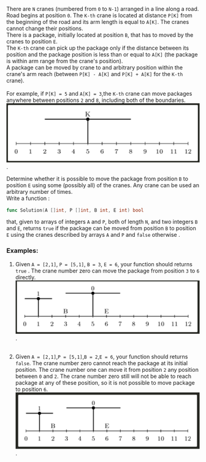 There are `N` cranes (numbered from `0` to `N-1`) arranged in a line along a road. Road begins at position `0`. The `K-th` crane is located at distance `P[K]` from the beginning of the road and its arm length is equal to `A[K]`. The cranes cannot change their positions.<br>
There is a package, initially located at position `B`, that has to moved by the cranes to position `E`.<br>
The `K-th` crane can pick up the package only if the distance between its position and the package position is less than or equal to `A[K]` (the package is within arm range from the crane's position).<br>
A package can be moved by crane to and arbitrary position within the crane's arm reach (between `P[K] - A[K]` and `P[K] + A[K]` for the `K-th` crane).<br><br>
For example, if `P[K] = 5` and `A[K] = 3`,the `K-th` crane can move packages anywhere between positions `2` and `8`, including both of the boundaries.<br>
![image1](assets/img1.png "Image 1").<br>


Determine whether it is possible to move the package from position `B` to position `E` using some (possibly all) of the cranes. Any crane can be used an arbitrary number of times.<br>
Write a function :
```go
func Solution(A []int, P []int, B int, E int) bool
```
that, given to arrays of integers `A` and `P`, both of length `N`, and two integers `B` and `E`, returns `true` if the package can be moved from position `B` to position `E` using the cranes described by arrays `A` and `P` and `false` otherwise .<br>
### Examples:
1. Given `A = [2,1]`, `P = [5,1]`, `B = 3`, `E = 6`, your function should returns `true` . The crane number zero can move the package from position `3` to `6` directly.<br> 
![image2](assets/img2.png "Image 2").<br><br>

2. Given `A = [2,1]`,`P = [5,1]`,`B = 2`,`E = 6`, your function should returns `false`. The crane number zero cannot reach the package at its initial position. The crane number one can move it from position `2` any position between `0` and `2`. The crane number zero still will not be able to reach package at any of these position, so it is not possible to move package to position `6`.<br>
![image3](assets/img3.png "Image 3").<br><br>